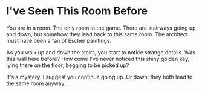 I've Seen This Room Before
===

You are in a room. The only room in the game. There are stairways going up and down, but somehow they lead back to this same room. The architect must have been a fan of Escher paintings.

As you walk up and down the stairs, you start to notice strange details. Was this wall here before? How come I've never noticed this shiny golden key, lying there on the floor, begging to be picked up?

It's a mystery. I suggest you continue going up. Or down; they both lead to the same room anyway.

